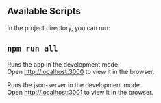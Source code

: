 

## Available Scripts

In the project directory, you can run:

## `npm run all`

Runs the app in the development mode.\
Open [http://localhost:3000](http://localhost:3000) to view it in the browser.

Runs the json-server in the development mode.\
Open [http://localhost:3001](http://localhost:3001) to view it in the browser.
